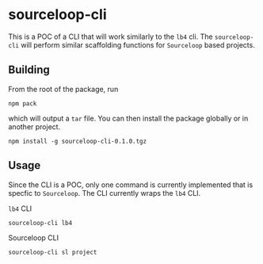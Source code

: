 # sourceloop-cli
This is a POC of a CLI that will work similarly to the `lb4` cli. The `sourceloop-cli` will perform similar scaffolding functions for `Sourceloop` based projects.

## Building
From the root of the package, run
```shell
npm pack
```
which will output a `tar` file. You can then install the package globally or in another project.

```shell
npm install -g sourceloop-cli-0.1.0.tgz
```

## Usage
Since the CLI is a POC, only one command is currently implemented that is specfic to `Sourceloop`. The CLI currently wraps the `lb4` CLI.

`lb4` CLI
```shell
sourceloop-cli lb4
```

Sourceloop CLI
```shell
sourceloop-cli sl project
```
